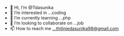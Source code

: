 - 👋 Hi, I’m @Tdasunika 
- 👀 I’m interested in ...coding
- 🌱 I’m currently learning ...php
- 💞️ I’m looking to collaborate on ...job
- 📫 How to reach me ...thiliniedasunika98@gmail.com

<!---
Tdasunika/Tdasunika is a ✨ special ✨ repository because its `README.md` (this file) appears on your GitHub profile.
You can click the Preview link to take a look at your changes.
--->
